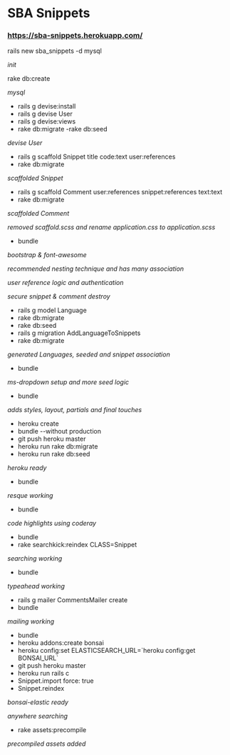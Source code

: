 # SBA Snippets

### https://sba-snippets.herokuapp.com/

rails new sba_snippets -d mysql

*init*

rake db:create

*mysql*

- rails g devise:install
- rails g devise User
- rails g devise:views
- rake db:migrate
-rake db:seed

*devise User*

- rails g scaffold Snippet title code:text user:references
- rake db:migrate

*scaffolded Snippet*

- rails g scaffold Comment user:references snippet:references text:text
- rake db:migrate

*scaffolded Comment*

*removed scaffold.scss and rename application.css to application.scss*

- bundle

*bootstrap & font-awesome*

*recommended nesting technique and has many association*

*user reference logic and authentication*

*secure snippet & comment destroy*

- rails g model Language
- rake db:migrate
- rake db:seed
- rails g migration AddLanguageToSnippets
- rake db:migrate

*generated Languages, seeded and snippet association*

- bundle

*ms-dropdown setup and more seed logic*

- bundle

*adds styles, layout, partials and final touches*

- heroku create
- bundle --without production
- git push heroku master
- heroku run rake db:migrate
- heroku run rake db:seed

*heroku ready*

- bundle

*resque working*

- bundle

*code highlights using coderay*

- bundle
- rake searchkick:reindex CLASS=Snippet

*searching working*

- bundle

*typeahead working*

- rails g mailer CommentsMailer create
- bundle

*mailing working*

- bundle
- heroku addons:create bonsai
- heroku config:set ELASTICSEARCH_URL=\`heroku config:get BONSAI_URL\`
- git push heroku master
- heroku run rails c
- Snippet.import force: true
- Snippet.reindex

*bonsai-elastic ready*

*anywhere searching*

- rake assets:precompile

*precompiled assets added*
